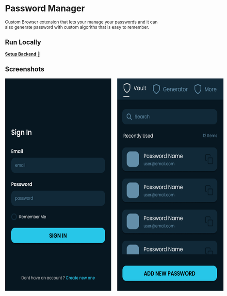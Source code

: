 # Password Manager

Custom Browser extension that lets your manage your passwords and it can also generate password with custom algoriths that is easy to remember.



## Run Locally

[**Setup Backend 🔗**](https://github.com/itsdevdeepak/my-med-identity-backend)
<br>


## Screenshots

<div style="display: flex; flex: row wrap; gap: 20px">
    <img src=".github/images/login.png">
    <img src=".github/images/home.png">
    <img src=".github/images/details.png">
    <img src=".github/images/generate2.png">
    <img src=".github/images/generate.png">
</div>
